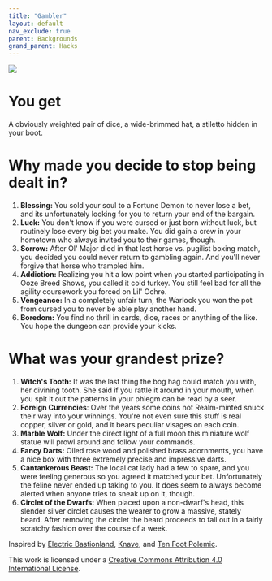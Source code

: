```yaml
---
title: "Gambler"
layout: default
nav_exclude: true
parent: Backgrounds
grand_parent: Hacks
---
```


![](https://aboleth-overlords.com/wp-content/uploads/2020/06/gamber.png)

# You get

A obviously weighted pair of dice, a wide-brimmed hat, a stiletto hidden in your boot.

# Why made you decide to stop being dealt in?

1. **Blessing:** You sold your soul to a Fortune Demon to never lose a bet, and its unfortunately looking for you to return your end of the bargain.
2. **Luck:** You don't know if you were cursed or just born without luck, but routinely lose every big bet you make. You did gain a crew in your hometown who always invited you to their games, though.
3. **Sorrow:** After Ol' Major died in that last horse vs. pugilist boxing match, you decided you could never return to gambling again. And you'll never forgive that horse who trampled him.
4. **Addiction:** Realizing you hit a low point when you started participating in Ooze Breed Shows, you called it cold turkey. You still feel bad for all the agility coursework you forced on Lil' Ochre.
5. **Vengeance:** In a completely unfair turn, the Warlock you won the pot from cursed you to never be able play another hand.
6. **Boredom:** You find no thrill in cards, dice, races or anything of the like. You hope the dungeon can provide your kicks.

# What was your grandest prize?

1. **Witch's Tooth:** It was the last thing the bog hag could match you with, her divining tooth. She said if you rattle it around in your mouth, when you spit it out the patterns in your phlegm can be read by a seer.
2. **Foreign Currencies**: Over the years some coins not Realm-minted snuck their way into your winnings. You're not even sure this stuff is real copper, silver or gold, and it bears peculiar visages on each coin.
3. **Marble Wolf:** Under the direct light of a full moon this miniature wolf statue will prowl around and follow your commands.
4. **Fancy Darts:** Oiled rose wood and polished brass adornments, you have a nice box with three extremely precise and impressive darts.
5. **Cantankerous Beast:** The local cat lady had a few to spare, and you were feeling generous so you agreed it matched your bet. Unfortunately the feline never ended up taking to you. It does seem to always become alerted when anyone tries to sneak up on it, though.
6. **Circlet of the Dwarfs:** When placed upon a non-dwarf's head, this slender silver circlet causes the wearer to grow a massive, stately beard. After removing the circlet the beard proceeds to fall out in a fairly scratchy fashion over the course of a week.

Inspired by [Electric Bastionland](https://chrismcdee.itch.io/electric-bastionland), [Knave](https://www.drivethrurpg.com/product/250888/Knave), and [Ten Foot Polemic](http://tenfootpolemic.blogspot.com/2014/01/200-failed-medieval-careers.html).

This work is licensed under a [Creative Commons Attribution 4.0 International License](http://creativecommons.org/licenses/by/4.0/).
